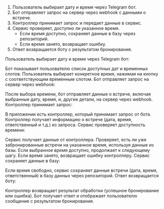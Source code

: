 1. Пользователь выбирает дату и время через Telegram бот.
2. Бот отправляет запрос на сервер через webhook с данными о встрече.
3. Контроллер принимает запрос и передает данные в сервис.
4. Сервис проверяет, доступно ли указанное время.
    - Если время доступно, сохраняет данные в базу через репозиторий.
    - Если время занято, возвращает ошибку.
5. Ответ возвращается боту с результатом бронирования.




Пользователь выбирает дату и время через Telegram бот:

Бот показывает пользователю список доступных дат и временных слотов.
Пользователь выбирает конкретное время, нажимая на кнопку с соответствующим временным слотом.
Бот отправляет запрос на сервер через webhook:

После выбора времени, бот отправляет данные о встрече, включая выбранные дату, время, и,
другие детали, на сервер через webhook.
Контроллер принимает запрос:

В приложении есть контроллер, который принимает запрос от бота.
Контроллер получает информацию о встрече (дата, время, ответственный и т.д.) из запроса.
Сервис проверяет доступность времени:

Сервис получает данные от контроллера.
Проверяет, есть ли уже забронированные встречи на указанное время, используя данные из базы.
Если выбранное время доступно, продолжает к следующему шагу.
Если время занято, возвращает ошибку контроллеру.
Сервис сохраняет данные в базу:

Если время свободно, сервис сохраняет данные встречи (дата, время, ответственный) в базу данных через репозиторий.
Ответ возвращается боту:

Контроллер возвращает результат обработки (успешное бронирование или ошибка).
Бот получает ответ и отображает пользователю сообщение с результатом бронирования.

